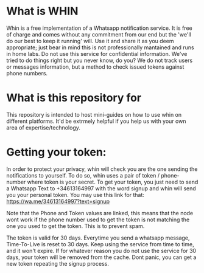 # What is WHIN
Whin is a free implementation of a Whatsapp notification service. 
It is free of charge and comes without any commitment from our end but the 'we'll do our best to keep it running' will.
Use it and share it as you deem appropriate; just bear in mind this is not professionally mantained and runs in home labs.
Do not use this service for confidential information. We've tried to do things right but you never know, do you?
We do not track users or messages information, but a method to check issued tokens against phone numbers.

# What is this repository for
This repository is intended to host mini-guides on how to use whin on different platforms. 
It'd be extrmely helpful if you help us with your own area of expertise/technology.

# Getting your token:
In order to protect your privacy, whin will check you are the one sending the notifications to yourself.
To do so, whin uses a pair of token / phone-number where token is your secret.
To get your token, you just need to send a Whatsapp Text to +34613164997 with the word signup and whin will send you your personal token.
You may use this link for that:  https://wa.me/34613164997?text=signup

Note that the Phone and Token values are linked, this means that the node wont work if the phone number used to get the token is not matching the one you used to get the token. This is to prevent spam.

The token is valid for 30 days. Everytime you send a whatsapp message, Time-To-Live is reset to 30 days. Keep using the service from time to time, and it won't expire. If for whatever reason you do not use the service for 30 days, your token will be removed from the cache. Dont panic, you can get a new token repeating the signup process.

